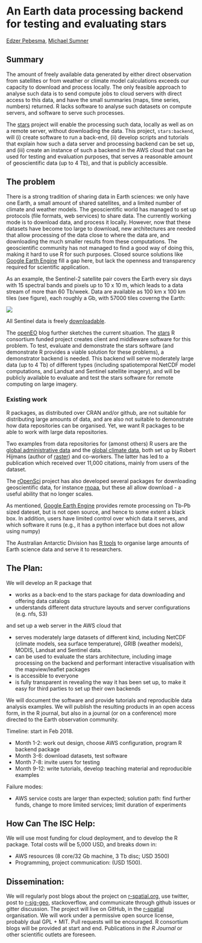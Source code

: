 # An Earth data processing backend for testing and evaluating stars

[Edzer Pebesma](https://github.com/edzer/), 
[Michael Sumner](https://github.com/mdsumner/) 

## Summary

The amount of freely available data generated by either direct observation from satellites or from weather or climate model calculations exceeds our capacity to download and process locally. The only feasible approach to analyse such data is to send compute jobs to cloud servers with direct access to this data, and have the small summaries (maps, time series, numbers) returned. R lacks software to analyse such datasets on compute servers, and software to serve such processes.

The [stars](https://github.com/r-spatial/stars/) project will enable the
processing such data, locally as well as on a remote server, without
downloading the data. This project, `stars:backend`, will (i) create software
to run a back-end, (ii) develop scripts and tutorials that explain how such
a data server and processing backend can be set up, and (iii) create an instance
of such a backend in the AWS cloud that can be used for testing and evaluation
purposes, that serves a reasonable amount of geoscientific data (up to 4 Tb),
and that is publicly accessible.

## The problem 

There is a strong tradition of sharing data in Earth sciences: we only have one Earth, a small amount of shared satellites, and a limited number of climate and weather models. The geoscientific world has managed to set up protocols (file formats, web services) to share data. The currently working mode is to download data, and process it locally. However, now that these datasets have become too large to download, new architectures are needed that allow processing of the data close to where the data are, and downloading the much smaller results from these computations. The geoscientific community has not managed to find a good way of doing this, making it hard to use R for such purposes. Closed source solutions like [Google Earth Engine](https://earthengine.google.com/) fill a gap here, but lack the openness and transparency required for scientific application. 

As an example, the Sentinel-2 satellite pair covers the Earth
every six days with 15 spectral bands and pixels up to 10 x 10 m,
which leads to a data stream of more than 60 Tb/week. Data are
available as 100 km x 100 km tiles (see figure), each roughly a Gb,
with 57000 tiles coverng the Earth:

![](s2.png)

All Sentinel data is freely [downloadable](https://scihub.copernicus.eu/).

The [openEO](http://r-spatial.org/2016/11/29/openeo.html) blog further sketches the current situation. The [stars](https://github.com/r-spatial/stars) R consortium funded project creates client and middleware software for this problem. To test, evaluate and demonstrate the stars software (and demonstrate R provides a viable solution for these problems), a demonstrator backend is needed. This backend will serve moderately large data (up to 4 Tb) of different types (including spatiotemporal NetCDF model computations, and Landsat and Sentinel satellite imagery), and will be publicly available to evaluate and test the stars software for remote computing on large imagery.

### Existing work

R packages, as distributed over CRAN and/or github, are not suitable for distributing large amounts of data, and are also not suitable to demonstrate how data repositories can be organised. Yet, we want R packages to be able to work with large data repositories.

Two examples from data repositories for (amonst others) R users are the [global administrative data](http://gadm.org/) and the [global climate data](http://www.worldclim.org/), both set up by Robert Hijmans (author of [raster](https://cran.r-project.org/package=raster)) and co-workers. The latter has led to a publication which received over 11,000 citations, mainly from users of the dataset.

The [rOpenSci](http://ropensci.org/) project has also developed several packages for downloading geoscientific data, for instance [rnoaa](https://cran.r-project.org/package=rnoaa), but these all allow download - a useful ability that no longer scales.

As mentioned, [Google Earth Engine](https://earthengine.google.com/) provides remote processing on Tb-Pb sized dateset, but is not open source, and hence to some extent a black box. In addition, users have limited control over which data it serves, and which software it runs (e.g., it has a python interface but does not allow using numpy)

The Australian Antarctic Division has [R tools](https://github.com/AustralianAntarcticDivision/raadtools) to organise large amounts of Earth science data and serve it to researchers.

## The Plan: 

We will develop an R package that

* works as a back-end to the stars package for data downloading and offering data catalogs
* understands different data structure layouts and server configurations (e.g. nfs, S3)

and set up a web server in the AWS cloud that

* serves moderately large datasets of different kind, including NetCDF (climate models, sea surface temperature), GRIB (weather models), MODIS, Landsat and Sentinel data.
* can be used to evaluate the stars architecture, including image processing on the backend and performant interactive visualisation with the mapview/leaflet packages
* is accessible to everyone
* is fully transparent in revealing the way it has been set up, to make it easy for third parties to set up their own backends

We will document the software and provide tutorials and reproducible
data analysis examples.  We will publish the resulting products in an open access form, in the R journal, but also in a journal (or on a conference) more directed to the Earth observation community.

Timeline: start in Feb 2018.

* Month 1-2: work out design, choose AWS configuration, program R backend package
* Month 3-6: download datasets, test software
* Month 7-8: invite users for testing
* Month 9-12: write tutorials, develop teaching material and reproducible examples

Failure modes:

* AWS service costs are larger than expected; solution path: find further funds, change to more limited services; limit duration of experiments

## How Can The ISC Help: 

We will use most funding for cloud deployment, and to develop the R package. Total costs will be 5,000 USD, and breaks down in:

* AWS resources (8 core/32 Gb machine, 3 Tb disc; USD 3500)
* Programming, project communication: (USD 1500).

## Dissemination: 

We will regularly post blogs about the project on [r-spatial.org](http://r-spatial.org/), use twitter, post to [r-sig-geo](https://stat.ethz.ch/mailman/listinfo/r-sig-geo), stackoverflow, and communicate through github issues or gitter discussion. The project will live on GitHub, in the [r-spatial](https://github.com/r-spatial/) organisation. We will work under a permissive open source license, probably dual GPL + MIT. Pull requests will be encouraged. R consortium blogs will be provided at start and end. Publications in _the R Journal_ or other scientific outlets are foreseen.

